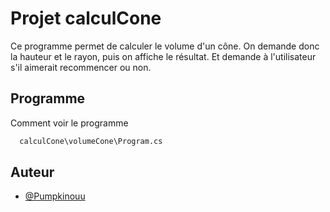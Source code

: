 # Projet calculCone

Ce programme permet de calculer le volume d'un cône. On demande donc la hauteur et le rayon, puis on affiche le résultat. Et demande à l'utilisateur s'il aimerait recommencer ou non.

## Programme

Comment voir le programme

```bash
  calculCone\volumeCone\Program.cs
```
    
## Auteur

- [@Pumpkinouu](https://github.com/Pumpkinouu)
